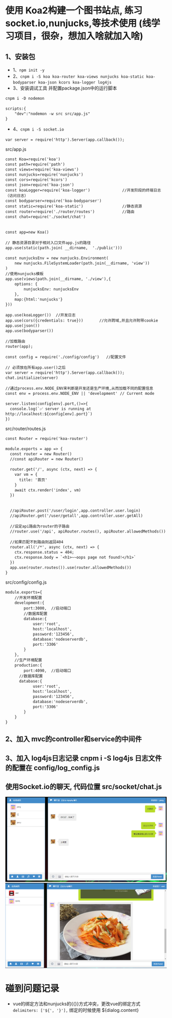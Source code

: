 # 使用 Koa2构建一个图书站点, 练习 socket.io,nunjucks,等技术使用 (线学习项目，很杂，想加入啥就加入啥)

## 1、安装包

+ 1、`npm init -y`
+ 2、`cnpm i -S koa koa-router koa-views nunjucks koa-static koa-bodyparser koa-json kcors koa-logger log4js`
+ 3、安装调试工具 并配置package.json中的运行脚本
``` 
cnpm i -D nodemon

scripts:{
	"dev":"nodemon -w src src/app.js"
}
```

+ 4、`cnpm i -S socket.io`

`var server = require('http').Server(app.callback());`

src/app.js
```
const Koa=require('koa')
const path=require('path')
const views=require('koa-views')
const nunjucks=require('nunjucks')
const cors=require('kcors')
const json=require('koa-json')
const koaLogger=require('koa-logger')              //开发阶段的终端日志（访问日志）
const bodyparser=require('koa-bodyparser')
const static=require('koa-static')                 //静态资源
const router=require('./router/routes')            //路由
const chat=require('./socket/chat')


const app=new Koa()

// 静态资源目录对于相对入口文件app.js的路径
app.use(static(path.join( __dirname,  './public')))

const nunjucksEnv = new nunjucks.Environment(
    new nunjucks.FileSystemLoader(path.join(__dirname, 'view'))
)
//使用nunjucks模板
app.use(views(path.join(__dirname, './view'),{
    options: {
        nunjucksEnv: nunjucksEnv
    },
    map:{html:'nunjucks'}
}))

app.use(koaLogger())  //开发日志
app.use(cors({credentials: true}))       //允许跨域,并且允许附带cookie
app.use(json())       
app.use(bodyparser())

//加载路由
router(app);

const config = require('./config/config')   //配置文件

// 必须放在所有app.user()之后
var server = require('http').Server(app.callback());
chat.initialize(server)

//通过process.env.NODE_ENV来判断是开发还是生产环境,从而加载不同的配置信息
const env = process.env.NODE_ENV || 'development' // Current mode

server.listen(config[env].port,()=>{
  console.log(`✅ server is running at http://localhost:${config[env].port}`)
})

```

src/router/routes.js
```
const Router = require('koa-router')

module.exports = app => {
  const router = new Router()
  //const apiRouter = new Router()

  router.get('/', async (ctx, next) => {
    var vm = {
      title: '首页'
    }
    await ctx.render('index', vm)
  })


  //apiRouter.post('/user/login',app.controller.user.login)
  //apiRouter.get('/user/getall',app.controller.user.getAll)

  //设定api路由为router的子路由
  //router.use('/api', apiRouter.routes(), apiRouter.allowedMethods())

  //如果匹配不到路由则返回404
  router.all('/*', async (ctx, next) => {
    ctx.response.status = 404;
    ctx.response.body = `<h1>~~oops page not found!</h1>`
  })
  app.use(router.routes()).use(router.allowedMethods())
}
```

src/config/config.js
```
module.exports={
	//开发环境配置
	development:{
		port:3000,  //启动端口
		//数据库配置
		database:{
			user:'root',
			host:'localhost',
			password:'123456',
			database:'nodeserverdb',
			port:'3306'
		}
	},
	//生产环境配置
	production:{
		port:4090,  //启动端口
	  //数据库配置
	  database:{
			user:'root',
			host:'localhost',
			password:'123456',
			database:'nodeserverdb',
			port:'3306'
		}
	}
}
```



## 2、加入 mvc的controller和service的中间件
## 3、加入 log4js日志记录 cnpm i -S log4js  日志文件的配置在 config/log_config.js


## 使用Socket.io的聊天, 代码位置 src/socket/chat.js
![聊天截图](./md/chat.png)
![发送图片](./md/chat-img.png)

# 碰到问题记录

+ vue的绑定方法和nunjucks的{{}}方式冲突，更改vue的绑定方式 `delimiters: ['${', '}'],`    绑定的时候使用 ${dialog.content}


